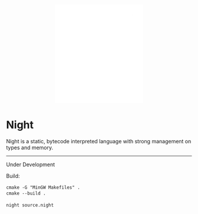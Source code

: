<p align="center">
  <img src="https://github.com/DynamicSquid/night/blob/master/docs/media/night-logo-black.png"/>
</p>

# Night

Night is a static, bytecode interpreted language with strong management on types and memory.

---

Under Development

Build:

```
cmake -G "MinGW Makefiles" .
cmake --build .

night source.night
```